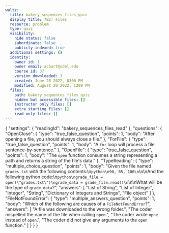 ```yaml
---
waltz:
  title: bakery_sequences_files_quiz
  display title: 7B2) Files
  resource: problem
  type: quiz
  visibility:
    hide status: false
    subordinate: false
    publicly indexed: true
  additional settings: {}
  identity:
    owner id: 1
    owner email: acbart@udel.edu
    course id: 37
    version downloaded: 3
    created: June 28 2022, 0300 PM
    modified: August 20 2022, 1209 PM
  files:
    path: bakery_sequences_files_quiz
    hidden but accessible files: []
    instructor only files: []
    extra starting files: []
    read-only files: []
---
```

{
  "settings": {
    "readingId": "bakery_sequences_files_read"
  },
  "questions": {
    "OpenClose": {
      "type": "true_false_question",
      "points": 1,
      "body": "After opening a file, you should always close a file."
    },
    "ForFile": {
      "type": "true_false_question",
      "points": 1,
      "body": "A `for` loop will process a file sentence-by-sentence."
    },
    "OpenFile": {
      "type": "true_false_question",
      "points": 1,
      "body": "The `open` function consumes a string representing a path and returns a string of the file's data."
    },
    "TypeReading": {
      "type": "multiple_choice_question",
      "points": 1,
      "body": "Given the file named `grades.txt` with the following contents:\n```python\n90, 85, 100\n```\n\nAnd the following python code:\n```python\ngrade_file = open(\"grades.txt\")\ngrade_data = grade_file.read()\n```\n\nWhat will be the type of `grade_data`?",
      "answers": [
        "List of String",
        "List of Integer",
        "Integer",
        "String",
        "Dictionary of Integers and Strings",
        "File object"
      ]
    },
    "FileNotFoundError": {
      "type": "multiple_answers_question",
      "points": 1,
      "body": "Which of the following are causes of a `FileNotFoundError`?",
      "answers": [
        "A file was downloaded to the wrong folder.",
        "The coder mispelled the name of the file when calling <code>open</code>.",
        "The coder wrote <code>opne</code> instead of <code>open</code>.",
        "The coder did not give any arguments to the <code>open</code> function."
      ]
    }
  }
}